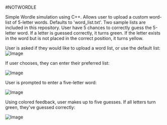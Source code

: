 #NOTWORDLE

Simple Wordle simulation using C++. Allows user to upload a custom word-list of 5-letter words. Defaults to 'word_list.txt'. Two sample lists are included in this repository. User have 5 chances to correctly guess the 5-letter word. If a letter is guessed correctly, it turns green. If the letter exists in the word but is not placed in the correct position, it turns yellow. 

User is asked if they would like to upload a word list, or use the default list:
![Image](https://github.com/user-attachments/assets/3c903d9e-dfde-47dd-8e93-427269eb39d1)

If user chooses, they can enter their preferred list:

![Image](https://github.com/user-attachments/assets/c5cdfebb-fa5b-45e0-973f-7c1fd2e1abac)

User is prompted to enter a five-letter word:

![Image](https://github.com/user-attachments/assets/011e62d5-fc55-4fc1-8c28-99a5968c2ed8)

Using colored feedback, user makes up to five guesses. If all letters turn green, they've guessed correctly:

![Image](https://github.com/user-attachments/assets/50b37bdd-da88-47e4-aa6d-28d5181e4766)
